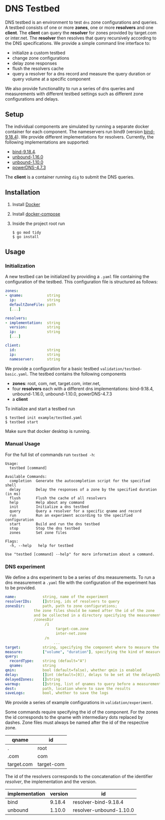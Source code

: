 
# DNS Testbed
DNS testbed is an environment to test `dns` zone configurations and queries. A testbed consists of one or more **zones**, one or more **resolvers** and one **client**. The **client** can query the **resolver** for zones provided by target.com or inter.net. The **resolver** then resolves that query recursively according to the DNS specifications.
We provide a simple command line interface to:

* initialize a custom testbed
* change zone configurations
* delay zone responses
* flush the resolvers cache
* query a resolver for a dns record and measure the query duration or query volume at a specific component

We also provide functionallity to run a series of dns queries and measurements with different testbed settings such as different zone configurations and delays.

## Setup
The individual components are simulated by running a separate docker container for each component. The nameservers run bind9 (version [bind-9.18.4](https://bind9.readthedocs.io/en/v9_18_4/notes.html)). We provide different implementations for resolvers. Currently, the following implementations are supported:

* [bind-9.18.4](https://bind9.readthedocs.io/en/v9_18_4/notes.html).
* [unbound-1.16.0](https://www.nlnetlabs.nl/news/2022/Jun/02/unbound-1.16.0-released/)
* [unbound-1.10.0](https://www.nlnetlabs.nl/news/2020/Feb/20/unbound-1.10.0-released/)
* [powerDNS-4.7.3](https://docs.powerdns.com/recursor/changelog/4.7.html#change-4.7.3)

The **client** is a container running `dig`  to submit the DNS queries.

## Installation
1. Install [Docker](https://docs.docker.com/get-docker/)
2. Install [docker-compose](https://docs.docker.com/compose/install/linux/)
3. Inside the project root run


   ```
   $ go mod tidy
   $ go install
   ```

## Usage

### Initialization
A new testbed can be initialized by providing a `.yaml` file containing the configuration of the testbed. This configuration file is structured as follows:

```yaml
zones:
- qname:           string
  ip:              string
  defaultZoneFile: path
  [...]

resolvers:
- implementation:  string
  version:         string
  ip:              string
  [...]

client:
  id:              string
  ip:              string
  nameserver:	   string
```

We provide a configuration for a basic testbed `validation/testbed-basic.yaml`. The testbed contains the following components

* **zones**: root, com, net, target.com, inter.net, 
* four **resolvers** each with a different dns implementations: bind-9.18.4, unbound-1.16.0, unbound-1.10.0, powerDNS-4.7.3
* a **client**

To initialize and start a testbed run 

```
$ testbed init example/testbed.yaml
$ testbed start
```
Make sure that docker desktop is running.

### Manual Usage
For the full list of commands run `testbed -h`:

```
Usage:
  testbed [command]

Available Commands:
  completion  Generate the autocompletion script for the specified shell
  delay       Delay the responses of a zone by the specified duration (in ms)
  flush       Flush the cache of all resolvers
  help        Help about any command
  init        Initialize a dns testbed
  query       Query a resolver for a specific qname and record
  run         Run an experiment according to the specified configuration
  start       Build and run the dns testbed
  stop        Stop the dns testbed
  zones       Set zone files

Flags:
  -h, --help   help for testbed

Use "testbed [command] --help" for more information about a command.

```

### DNS experiment
We define a dns experiment to be a series of dns measurements. To run a dns measurement a `.yaml` file with the configuration of the experiment has to be provided.

```yaml
name:            string, name of the experiment
resolverIDs:     []string, ids of resolvers to query
zonesDir:        path, path to zone configurations; 
	         the zone files should be named after the id of the zone
	         and be collected in a directory specifying the measurement; e.g.
	         /zonesDir
	              /1
	                   target-com.zone
	                   inter-net.zone
	              /n
                      ...
target:          string, specifying the component where to measure the query volume or duration
measure:         ["volume", "duration"], specifying the kind of measurement
query:
  recordType:    string (default="A")
  qname:         string
qmin:            bool (default=false), whether qmin is enabled
delay:           []int (default=[0]), delays to be set at the delayedZones before measurements
delayedZones:    []string
warmup:          []string, list of qnames to query before a measurement to warm up the resolver
dest:            path, location where to save the results
saveLogs:        bool, whether to save the logs
```

We provide a series of example configurations in `validation/experiment`.

Some commands require specifying the id of the component. For the zones the id corresponds to the qname with intermediary dots replaced by dashes. Zone files must always be named after the id of the respective zone.

|qname				|	id|
|-------------|----|
|.| root|
|.com| com|
|target.com| target-com|

The id of the resolvers corresponds to the concatenation of the identifier *resolver*, the implementation and the version.


|implementation|version	|	id|
|-------------|----|----|
|bind| 9.18.4|resolver-bind-9.18.4|
|unbound| 1.10.0|resolver-unbound-1.10.0|

